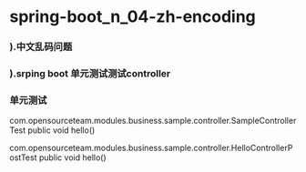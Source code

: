 # spring-boot_n_04-zh-encoding

### ).中文乱码问题
### ).srping boot 单元测试测试controller
### 单元测试

com.opensourceteam.modules.business.sample.controller.SampleControllerTest
public void hello()

com.opensourceteam.modules.business.sample.controller.HelloControllerPostTest
public void hello()
